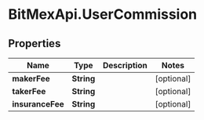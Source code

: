 # BitMexApi.UserCommission

## Properties
Name | Type | Description | Notes
------------ | ------------- | ------------- | -------------
**makerFee** | **String** |  | [optional] 
**takerFee** | **String** |  | [optional] 
**insuranceFee** | **String** |  | [optional] 



